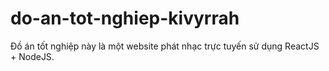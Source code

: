 # do-an-tot-nghiep-kivyrrah
Đồ án tốt nghiệp này là một website phát nhạc trực tuyến sử dụng ReactJS + NodeJS. 
